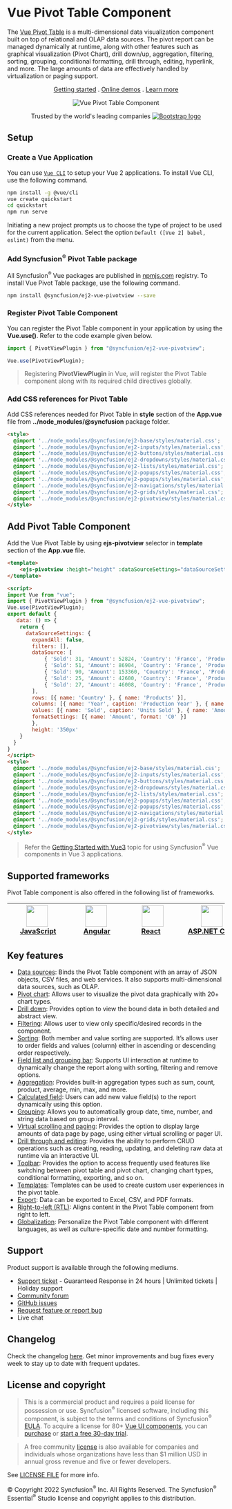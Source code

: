# Vue Pivot Table Component

The [Vue Pivot Table](https://www.syncfusion.com/vue-components/vue-pivot-table?utm_source=npm&utm_medium=listing&utm_campaign=vue-pivot-table-npm) is a multi-dimensional data visualization component built on top of relational and OLAP data sources. The pivot report can be managed dynamically at runtime, along with other features such as graphical visualization (Pivot Chart), drill down/up, aggregation, filtering, sorting, grouping, conditional formatting, drill through, editing, hyperlink, and more. The large amounts of data are effectively handled by virtualization or paging support.

<p align="center">
    <a href="https://ej2.syncfusion.com/vue/documentation/pivotview/getting-started/?utm_source=npm&utm_medium=listing&utm_campaign=vue-pivot-table-npm">Getting started</a> . 
    <a href="https://ej2.syncfusion.com/vue/demos/?utm_source=npm&utm_medium=listing&utm_campaign=vue-pivot-table-npm#/bootstrap5/pivot-table/default.html">Online demos</a> . 
    <a href="https://www.syncfusion.com/vue-components/vue-pivot-table?utm_source=npm&utm_medium=listing&utm_campaign=vue-pivot-table-npm">Learn more</a>
</p>

<p align="center">
    <img src="https://raw.githubusercontent.com/SyncfusionExamples/nuget-img/master/vue/vue-pivot-table.png" alt="Vue Pivot Table Component" />
</p>

<p align="center">
Trusted by the world's leading companies
  <a href="https://www.syncfusion.com">
    <img src="https://raw.githubusercontent.com/SyncfusionExamples/nuget-img/master/syncfusion/syncfusion-trusted-companies.webp" alt="Bootstrap logo">
  </a>
</p>

## Setup

### Create a Vue Application

You can use [`Vue CLI`](https://github.com/vuejs/vue-cli) to setup your Vue 2 applications. To install Vue CLI, use the following command.

```bash
npm install -g @vue/cli
vue create quickstart
cd quickstart
npm run serve
```
Initiating a new project prompts us to choose the type of project to be used for the current application. Select the option `Default ([Vue 2] babel, eslint)` from the menu.

### Add Syncfusion<sup>®</sup> Pivot Table package

All Syncfusion<sup>®</sup> Vue packages are published in [npmjs.com](https://www.npmjs.com/~syncfusionorg) registry. To install Vue Pivot Table package, use the following command.

```bash
npm install @syncfusion/ej2-vue-pivotview --save
```

### Register Pivot Table Component

You can register the Pivot Table component in your application by using the **Vue.use()**. Refer to the code example given below.

```typescript
import { PivotViewPlugin } from "@syncfusion/ej2-vue-pivotview";

Vue.use(PivotViewPlugin);
```

> Registering **PivotViewPlugin** in Vue, will register the Pivot Table component along with its required child directives globally.

### Add CSS references for Pivot Table

Add CSS references needed for Pivot Table in **style** section of the **App.vue** file from **../node_modules/@syncfusion** package folder.

```html
<style>
  @import '../node_modules/@syncfusion/ej2-base/styles/material.css';
  @import '../node_modules/@syncfusion/ej2-inputs/styles/material.css';
  @import '../node_modules/@syncfusion/ej2-buttons/styles/material.css';
  @import '../node_modules/@syncfusion/ej2-dropdowns/styles/material.css';
  @import '../node_modules/@syncfusion/ej2-lists/styles/material.css';
  @import '../node_modules/@syncfusion/ej2-popups/styles/material.css';
  @import '../node_modules/@syncfusion/ej2-popups/styles/material.css';
  @import '../node_modules/@syncfusion/ej2-navigations/styles/material.css';
  @import '../node_modules/@syncfusion/ej2-grids/styles/material.css';
  @import '../node_modules/@syncfusion/ej2-pivotview/styles/material.css';
</style>
```

## Add Pivot Table Component

Add the Vue Pivot Table by using **ejs-pivotview** selector in **template** section of the **App.vue** file.

```html
<template>
    <ejs-pivotview :height="height" :dataSourceSettings="dataSourceSettings"></ejs-pivotview>
</template>

<script>
import Vue from "vue";
import { PivotViewPlugin } from "@syncfusion/ej2-vue-pivotview";
Vue.use(PivotViewPlugin);
export default {
   data: () => {
    return {
      dataSourceSettings: {
        expandAll: false,
        filters: [],
        dataSource: [
            { 'Sold': 31, 'Amount': 52824, 'Country': 'France', 'Products': 'Mountain Bikes', 'Year': 'FY 2015', 'Quarter': 'Q1' },
            { 'Sold': 51, 'Amount': 86904, 'Country': 'France', 'Products': 'Mountain Bikes', 'Year': 'FY 2015', 'Quarter': 'Q2' },
            { 'Sold': 90, 'Amount': 153360, 'Country': 'France', 'Products': 'Mountain Bikes', 'Year': 'FY 2015', 'Quarter': 'Q3' },
            { 'Sold': 25, 'Amount': 42600, 'Country': 'France', 'Products': 'Mountain Bikes', 'Year': 'FY 2015', 'Quarter': 'Q4' },
            { 'Sold': 27, 'Amount': 46008, 'Country': 'France', 'Products': 'Mountain Bikes', 'Year': 'FY 2016', 'Quarter': 'Q1' }
        ],
        rows: [{ name: 'Country' }, { name: 'Products' }],
        columns: [{ name: 'Year', caption: 'Production Year' }, { name: 'Quarter' }],
        values: [{ name: 'Sold', caption: 'Units Sold' }, { name: 'Amount', caption: 'Sold Amount' }],
        formatSettings: [{ name: 'Amount', format: 'C0' }]
        },
        height: '350px'
    }
  }
}
</script>
<style>
  @import '../node_modules/@syncfusion/ej2-base/styles/material.css';
  @import '../node_modules/@syncfusion/ej2-inputs/styles/material.css';
  @import '../node_modules/@syncfusion/ej2-buttons/styles/material.css';
  @import '../node_modules/@syncfusion/ej2-dropdowns/styles/material.css';
  @import '../node_modules/@syncfusion/ej2-lists/styles/material.css';
  @import '../node_modules/@syncfusion/ej2-popups/styles/material.css';
  @import '../node_modules/@syncfusion/ej2-popups/styles/material.css';
  @import '../node_modules/@syncfusion/ej2-navigations/styles/material.css';
  @import '../node_modules/@syncfusion/ej2-grids/styles/material.css';
  @import '../node_modules/@syncfusion/ej2-pivotview/styles/material.css';
</style>
```
> Refer the [Getting Started with Vue3](https://ej2.syncfusion.com/vue/documentation/pivotview/getting-started-vue-3/) topic for using Syncfusion<sup>®</sup> Vue components in Vue 3 applications.

## Supported frameworks

Pivot Table component is also offered in the following list of frameworks.

| [<img src="https://ej2.syncfusion.com/github/images/js.svg" height="50" />](https://www.syncfusion.com/javascript-ui-controls?utm_medium=listing&utm_source=github)<br/>&nbsp;&nbsp;&nbsp;&nbsp;&nbsp;[JavaScript](https://www.syncfusion.com/javascript-ui-controls?utm_medium=listing&utm_source=github)&nbsp;&nbsp;&nbsp;&nbsp; | [<img src="https://ej2.syncfusion.com/github/images/angular-new.svg"  height="50" />](https://www.syncfusion.com/angular-components/?utm_medium=listing&utm_source=github)<br/>&nbsp;&nbsp;&nbsp;&nbsp;&nbsp;&nbsp;&nbsp;[Angular](https://www.syncfusion.com/angular-components/?utm_medium=listing&utm_source=github)&nbsp;&nbsp;&nbsp;&nbsp;&nbsp;&nbsp; | [<img src="https://ej2.syncfusion.com/github/images/react.svg" height="50" />](https://www.syncfusion.com/react-ui-components?utm_medium=listing&utm_source=github)<br/>&nbsp;&nbsp;&nbsp;&nbsp;&nbsp;&nbsp;&nbsp;[React](https://www.syncfusion.com/react-ui-components?utm_medium=listing&utm_source=github)&nbsp;&nbsp;&nbsp;&nbsp;&nbsp;&nbsp;&nbsp;&nbsp;&nbsp; | [<img src="https://ej2.syncfusion.com/github/images/netcore.svg" height="50" />](https://www.syncfusion.com/aspnet-core-ui-controls?utm_medium=listing&utm_source=github)<br/>&nbsp;&nbsp;[ASP.NET&nbsp;Core](https://www.syncfusion.com/aspnet-core-ui-controls?utm_medium=listing&utm_source=github)&nbsp;&nbsp; | [<img src="https://ej2.syncfusion.com/github/images/netmvc.svg" height="50" />](https://www.syncfusion.com/aspnet-mvc-ui-controls?utm_medium=listing&utm_source=github)<br/>&nbsp;&nbsp;[ASP.NET&nbsp;MVC](https://www.syncfusion.com/aspnet-mvc-ui-controls?utm_medium=listing&utm_source=github)&nbsp;&nbsp; | 
| :-----: | :-----: | :-----: | :-----: | :-----: |

## Key features

* [Data sources](https://ej2.syncfusion.com/vue/demos/?utm_source=npm&utm_medium=listing&utm_campaign=vue-pivot-table-npm#/material/pivot-table/local.html): Binds the Pivot Table component with an array of JSON objects, CSV files, and web services. It also supports multi-dimensional data sources, such as OLAP.
* [Pivot chart](https://ej2.syncfusion.com/vue/demos/?utm_source=npm&utm_medium=listing&utm_campaign=vue-pivot-table-npm#/material/pivot-table/pivot-chart.html): Allows user to visualize the pivot data graphically with 20+ chart types.
* [Drill down](https://ej2.syncfusion.com/vue/demos/?utm_source=npm&utm_medium=listing&utm_campaign=vue-pivot-table-npm#/material/pivot-table/Drill-Down.html): Provides option to view the bound data in both detailed and abstract view.
* [Filtering](https://ej2.syncfusion.com/vue/demos/?utm_source=npm&utm_medium=listing&utm_campaign=vue-pivot-table-npm#/material/pivot-table/filtering.html): Allows user to view only specific/desired records in the component.
* [Sorting](https://ej2.syncfusion.com/vue/demos/?utm_source=npm&utm_medium=listing&utm_campaign=vue-pivot-table-npm#/material/pivot-table/sorting.html): Both member and value sorting are supported. It’s allows user to order fields and values (column) either in ascending or descending order respectively.
* [Field list and grouping bar](https://ej2.syncfusion.com/vue/demos/?utm_source=npm&utm_medium=listing&utm_campaign=vue-pivot-table-npm#/material/pivot-table/grouping-bar.html): Supports UI interaction at runtime to dynamically change the report along with sorting, filtering and remove options.
* [Aggregation](https://ej2.syncfusion.com/vue/demos/?utm_source=npm&utm_medium=listing&utm_campaign=vue-pivot-table-npm#/material/pivot-table/aggregation.html): Provides built-in aggregation types such as sum, count, product, average, min, max, and more.
* [Calculated field](https://ej2.syncfusion.com/vue/demos/?utm_source=npm&utm_medium=listing&utm_campaign=vue-pivot-table-npm#/material/pivot-table/calculated-field.html): Users can add new value field(s) to the report dynamically using this option.
* [Grouping](https://ej2.syncfusion.com/vue/demos/?utm_source=npm&utm_medium=listing&utm_campaign=vue-pivot-table-npm#/material/pivot-table/grouping.html): Allows you to automatically group date, time, number, and string data based on group interval.
* [Virtual scrolling and paging](https://ej2.syncfusion.com/vue/demos/?utm_source=npm&utm_medium=listing&utm_campaign=vue-pivot-table-npm#/material/pivot-table/paging.html): Provides the option to display large amounts of data page by page, using either virtual scrolling or pager UI.
* [Drill through and editing](https://ej2.syncfusion.com/vue/demos/?utm_source=npm&utm_medium=listing&utm_campaign=vue-pivot-table-npm#/material/pivot-table/editing.html): Provides the ability to perform CRUD operations such as creating, reading, updating, and deleting raw data at runtime via an interactive UI.
* [Toolbar](https://ej2.syncfusion.com/vue/demos/?utm_source=npm&utm_medium=listing&utm_campaign=vue-pivot-table-npm#/material/pivot-table/toolbar.html): Provides the option to access frequently used features like switching between pivot table and pivot chart, changing chart types, conditional formatting, exporting, and so on.
* [Templates](https://ej2.syncfusion.com/vue/demos/?utm_source=npm&utm_medium=listing&utm_campaign=vue-pivot-table-npm#/material/pivot-table/cell-template.html): Templates can be used to create custom user experiences in the pivot table.
* [Export](https://ej2.syncfusion.com/vue/demos/?utm_source=npm&utm_medium=listing&utm_campaign=vue-pivot-table-npm#/material/pivot-table/exporting.html): Data can be exported to Excel, CSV, and PDF formats.
* [Right-to-left (RTL)](https://ej2.syncfusion.com/vue/documentation/pivotview/globalization-and-localization/?utm_source=npm&utm_medium=listing&utm_campaign=vue-pivot-table-npm#right-to-left-rtl): Aligns content in the Pivot Table component from right to left.
* [Globalization](https://ej2.syncfusion.com/vue/documentation/pivotview/globalization-and-localization/?utm_source=npm&utm_medium=listing&utm_campaign=vue-pivot-table-npm#globalization): Personalize the Pivot Table component with different languages, as well as culture-specific date and number formatting.

## Support

Product support is available through the following mediums.

* [Support ticket](https://support.syncfusion.com/support/tickets/create) - Guaranteed Response in 24 hours | Unlimited tickets | Holiday support
* [Community forum](https://www.syncfusion.com/forums/vue?utm_source=npm&utm_medium=listing&utm_campaign=vue-pivot-table-npm)
* [GitHub issues](https://github.com/syncfusion/ej2-vue-ui-components/issues/new)
* [Request feature or report bug](https://www.syncfusion.com/feedback/vue?utm_source=npm&utm_medium=listing&utm_campaign=vue-pivot-table-npm)
* Live chat

## Changelog

Check the changelog [here](https://github.com/syncfusion/ej2-vue-ui-components/blob/master/components/pivotview/CHANGELOG.md?utm_source=npm&utm_medium=listing&utm_campaign=vue-pivot-table-npm). Get minor improvements and bug fixes every week to stay up to date with frequent updates.

## License and copyright

> This is a commercial product and requires a paid license for possession or use. Syncfusion<sup>®</sup> licensed software, including this component, is subject to the terms and conditions of Syncfusion<sup>®</sup> [EULA](https://www.syncfusion.com/eula/es/). To acquire a license for 80+ [Vue UI components](https://www.syncfusion.com/vue-components), you can [purchase](https://www.syncfusion.com/sales/products) or [start a free 30-day trial](https://www.syncfusion.com/account/manage-trials/start-trials).

> A free community [license](https://www.syncfusion.com/products/communitylicense) is also available for companies and individuals whose organizations have less than $1 million USD in annual gross revenue and five or fewer developers.

See [LICENSE FILE](https://github.com/syncfusion/ej2-vue-ui-components/blob/master/license?utm_source=npm&utm_medium=listing&utm_campaign=vue-pivot-table-npm) for more info.

&copy; Copyright 2022 Syncfusion<sup>®</sup> Inc. All Rights Reserved. The Syncfusion<sup>®</sup> Essential<sup>®</sup> Studio license and copyright applies to this distribution.